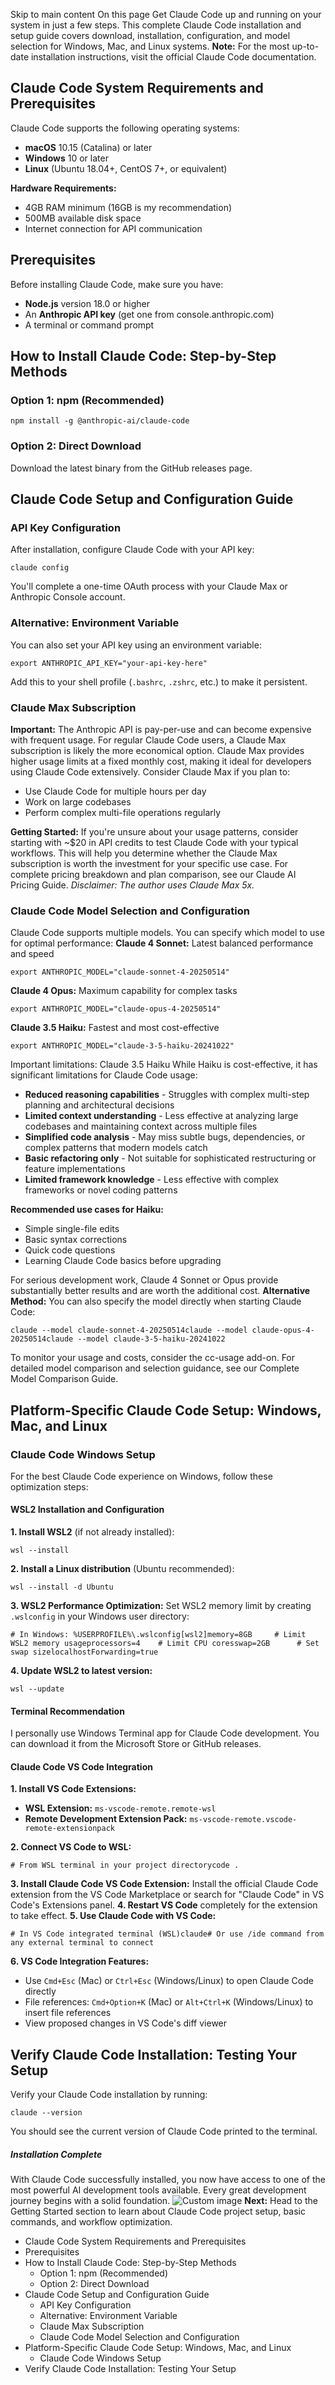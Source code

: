 Skip to main content
On this page
Get Claude Code up and running on your system in just a few steps. This complete Claude Code installation and setup guide covers download, installation, configuration, and model selection for Windows, Mac, and Linux systems.
**Note:** For the most up-to-date installation instructions, visit the official Claude Code documentation.
## Claude Code System Requirements and Prerequisites​
Claude Code supports the following operating systems:
  * **macOS** 10.15 (Catalina) or later
  * **Windows** 10 or later
  * **Linux** (Ubuntu 18.04+, CentOS 7+, or equivalent)


**Hardware Requirements:**
  * 4GB RAM minimum (16GB is my recommendation)
  * 500MB available disk space
  * Internet connection for API communication


## Prerequisites​
Before installing Claude Code, make sure you have:
  * **Node.js** version 18.0 or higher
  * An **Anthropic API key** (get one from console.anthropic.com)
  * A terminal or command prompt


## How to Install Claude Code: Step-by-Step Methods​
### Option 1: npm (Recommended)​
```
npm install -g @anthropic-ai/claude-code
```

### Option 2: Direct Download​
Download the latest binary from the GitHub releases page.
## Claude Code Setup and Configuration Guide​
### API Key Configuration​
After installation, configure Claude Code with your API key:
```
claude config
```

You'll complete a one-time OAuth process with your Claude Max or Anthropic Console account.
### Alternative: Environment Variable​
You can also set your API key using an environment variable:
```
export ANTHROPIC_API_KEY="your-api-key-here"
```

Add this to your shell profile (`.bashrc`, `.zshrc`, etc.) to make it persistent.
### Claude Max Subscription​
**Important:** The Anthropic API is pay-per-use and can become expensive with frequent usage. For regular Claude Code users, a Claude Max subscription is likely the more economical option. Claude Max provides higher usage limits at a fixed monthly cost, making it ideal for developers using Claude Code extensively.
Consider Claude Max if you plan to:
  * Use Claude Code for multiple hours per day
  * Work on large codebases
  * Perform complex multi-file operations regularly


**Getting Started:** If you're unsure about your usage patterns, consider starting with ~$20 in API credits to test Claude Code with your typical workflows. This will help you determine whether the Claude Max subscription is worth the investment for your specific use case.
For complete pricing breakdown and plan comparison, see our Claude AI Pricing Guide.
_Disclaimer: The author uses Claude Max 5x._
### Claude Code Model Selection and Configuration​
Claude Code supports multiple models. You can specify which model to use for optimal performance:
**Claude 4 Sonnet:** Latest balanced performance and speed
```
export ANTHROPIC_MODEL="claude-sonnet-4-20250514"
```

**Claude 4 Opus:** Maximum capability for complex tasks
```
export ANTHROPIC_MODEL="claude-opus-4-20250514"
```

**Claude 3.5 Haiku:** Fastest and most cost-effective
```
export ANTHROPIC_MODEL="claude-3-5-haiku-20241022"
```

Important limitations: Claude 3.5 Haiku
While Haiku is cost-effective, it has significant limitations for Claude Code usage:
  * **Reduced reasoning capabilities** - Struggles with complex multi-step planning and architectural decisions
  * **Limited context understanding** - Less effective at analyzing large codebases and maintaining context across multiple files
  * **Simplified code analysis** - May miss subtle bugs, dependencies, or complex patterns that modern models catch
  * **Basic refactoring only** - Not suitable for sophisticated restructuring or feature implementations
  * **Limited framework knowledge** - Less effective with complex frameworks or novel coding patterns


**Recommended use cases for Haiku:**
  * Simple single-file edits
  * Basic syntax corrections
  * Quick code questions
  * Learning Claude Code basics before upgrading


For serious development work, Claude 4 Sonnet or Opus provide substantially better results and are worth the additional cost.
**Alternative Method:** You can also specify the model directly when starting Claude Code:
```
claude --model claude-sonnet-4-20250514claude --model claude-opus-4-20250514claude --model claude-3-5-haiku-20241022
```

To monitor your usage and costs, consider the cc-usage add-on.
For detailed model comparison and selection guidance, see our Complete Model Comparison Guide.
## Platform-Specific Claude Code Setup: Windows, Mac, and Linux​
### Claude Code Windows Setup​
For the best Claude Code experience on Windows, follow these optimization steps:
#### WSL2 Installation and Configuration​
**1. Install WSL2** (if not already installed):
```
wsl --install
```

**2. Install a Linux distribution** (Ubuntu recommended):
```
wsl --install -d Ubuntu
```

**3. WSL2 Performance Optimization:**
Set WSL2 memory limit by creating `.wslconfig` in your Windows user directory:
```
# In Windows: %USERPROFILE%\.wslconfig[wsl2]memory=8GB     # Limit WSL2 memory usageprocessors=4    # Limit CPU coresswap=2GB      # Set swap sizelocalhostForwarding=true
```

**4. Update WSL2 to latest version:**
```
wsl --update
```

#### Terminal Recommendation​
I personally use Windows Terminal app for Claude Code development. You can download it from the Microsoft Store or GitHub releases.
#### Claude Code VS Code Integration​
**1. Install VS Code Extensions:**
  * **WSL Extension:** `ms-vscode-remote.remote-wsl`
  * **Remote Development Extension Pack:** `ms-vscode-remote.vscode-remote-extensionpack`


**2. Connect VS Code to WSL:**
```
# From WSL terminal in your project directorycode .
```

**3. Install Claude Code VS Code Extension:** Install the official Claude Code extension from the VS Code Marketplace or search for "Claude Code" in VS Code's Extensions panel.
**4. Restart VS Code** completely for the extension to take effect.
**5. Use Claude Code with VS Code:**
```
# In VS Code integrated terminal (WSL)claude# Or use /ide command from any external terminal to connect
```

**6. VS Code Integration Features:**
  * Use `Cmd+Esc` (Mac) or `Ctrl+Esc` (Windows/Linux) to open Claude Code directly
  * File references: `Cmd+Option+K` (Mac) or `Alt+Ctrl+K` (Windows/Linux) to insert file references
  * View proposed changes in VS Code's diff viewer


## Verify Claude Code Installation: Testing Your Setup​
Verify your Claude Code installation by running:
```
claude --version
```

You should see the current version of Claude Code printed to the terminal.
##### Installation Complete
With Claude Code successfully installed, you now have access to one of the most powerful AI development tools available. Every great development journey begins with a solid foundation.
![Custom image](https://www.claudelog.com/img/discovery/014.png)
**Next:** Head to the Getting Started section to learn about Claude Code project setup, basic commands, and workflow optimization.
  * Claude Code System Requirements and Prerequisites
  * Prerequisites
  * How to Install Claude Code: Step-by-Step Methods
    * Option 1: npm (Recommended)
    * Option 2: Direct Download
  * Claude Code Setup and Configuration Guide
    * API Key Configuration
    * Alternative: Environment Variable
    * Claude Max Subscription
    * Claude Code Model Selection and Configuration
  * Platform-Specific Claude Code Setup: Windows, Mac, and Linux
    * Claude Code Windows Setup
  * Verify Claude Code Installation: Testing Your Setup


